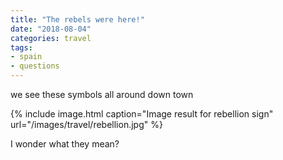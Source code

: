 ```yaml
---
title: "The rebels were here!"
date: "2018-08-04"
categories: travel
tags:
- spain
- questions
---
```


we see these symbols all around down town

{% include image.html caption="Image result for rebellion sign" url="/images/travel/rebellion.jpg" %}

I wonder what they mean?

